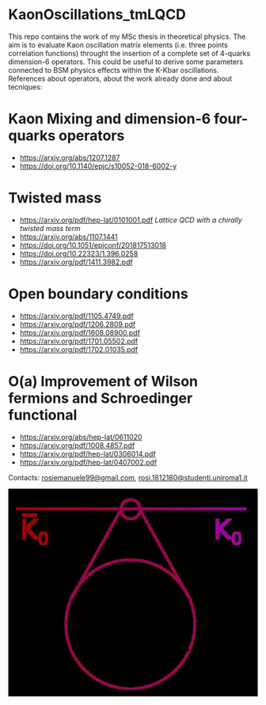 # KaonOscillations_tmLQCD
This repo contains the work of my MSc thesis in theoretical physics. The aim is to evaluate Kaon oscillation matrix elements (i.e. three points correlation functions) throught the insertion of a complete set of 4-quarks dimension-6 operators. This could be useful to derive some parameters connected to BSM physics effects within the K-Kbar oscillations.
References about operators, about the work already done and about tecniques:

# Kaon Mixing and dimension-6 four-quarks operators
- https://arxiv.org/abs/1207.1287
- https://doi.org/10.1140/epjc/s10052-018-6002-y

# Twisted mass
- https://arxiv.org/pdf/hep-lat/0101001.pdf *Lattice QCD with a chirally twisted mass term*
- https://arxiv.org/abs/1107.1441
- https://doi.org/10.1051/epjconf/201817513018
- https://doi.org/10.22323/1.396.0258
- https://arxiv.org/pdf/1411.3982.pdf

# Open boundary conditions
- https://arxiv.org/pdf/1105.4749.pdf
- https://arxiv.org/pdf/1206.2809.pdf
- https://arxiv.org/pdf/1608.08900.pdf
- https://arxiv.org/pdf/1701.05502.pdf
- https://arxiv.org/pdf/1702.01035.pdf

# O(a) Improvement of Wilson fermions and Schroedinger functional
- https://arxiv.org/abs/hep-lat/0611020
- https://arxiv.org/pdf/1008.4857.pdf
- https://arxiv.org/pdf/hep-lat/0306014.pdf
- https://arxiv.org/pdf/hep-lat/0407002.pdf

Contacts: rosiemanuele99@gmail.com, rosi.1812180@studenti.uniroma1.it

![Kaons are beautiful!](kaon.jpg "Kaons oscillatoions")
